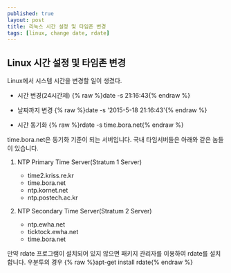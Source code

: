 ```yaml
---
published: true
layout: post
title: 리눅스 시간 설정 및 타임존 변경
tags: [linux, change date, rdate]
---
```


## Linux 시간 설정 및 타임존 변경

Linux에서 시스템 시간을 변경할 일이 생겼다.

* 시간 변경(24시간제)
{% raw %}date -s 21:16:43{% endraw %}

* 날짜까지 변경
{% raw %}date -s '2015-5-18 21:16:43'{% endraw %}

* 시간 동기화
{% raw %}rdate -s time.bora.net{% endraw %}

time.bora.net은 동기화 기준이 되는 서버입니다.
국내 타임서버들은 아래와 같은 놈들이 있습니다.

1. NTP Primary Time Server(Stratum 1  Server)
   - time2.kriss.re.kr
   - time.bora.net
   - ntp.kornet.net
   - ntp.postech.ac.kr
  
2. NTP Secondary Time Server(Stratum 2 Server)
   - ntp.ewha.net
   - ticktock.ewha.net
   - time.bora.net

만약 rdate 프로그램이 설치되어 있지 않으면 패키지 관리자를 이용하여 rdate를 설치합니다.
우분투의 경우
{% raw %}apt-get install rdate{% endraw %}